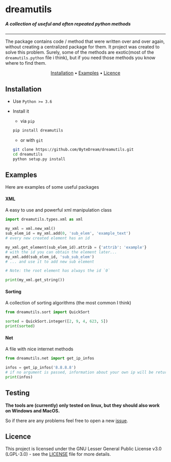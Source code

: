 # dreamutils

<p align="center"><h5>A collection of useful and often repeated python methods</h5></p>

---

The package contains code / method that were written over and over again,
without creating a centralized package for them. It project was created to solve this problem.
Surely, some of the methods are exotic(most of the `dreamutils.python` file i think),
but if you need those methods you know where to find them.


<p align="center">
    <a href="#Installation">Installation</a>
    •
    <a href="#Examples">Examples</a>
    •
    <a href="#Licence">Licence</a>
</p>


## Installation
- Use `Python >= 3.6`

- Install it
    - via `pip`
    ```bash
    pip install dreamutils
    ```
    - or with `git`
    ```bash
    git clone https://github.com/ByteDream/dreamutils.git
    cd dreamutils
    python setup.py install
    ```

## Examples

Here are examples of some useful packages

#### XML

A easy to use and powerful xml manipulation class
```python
import dreamutils.types.xml as xml

my_xml = xml.new_xml()
sub_elem_id = my_xml.add(0, 'sub_elem', 'example_text')
# every new created element has an id

my_xml.get_element(sub_elem_id).attrib = {'attrib': 'example'}
# with the id you can obtain the element later...
my_xml.add(sub_elem_id, 'sub_sub_elem')
# ... and use it to add new sub element

# Note: the root element has always the id `0`

print(my_xml.get_string())
```

#### Sorting

A collection of sorting algorithms (the most common I think)

```python
from dreamutils.sort import QuickSort

sorted = QuickSort.integer([2, 9, 4, 623, 5])
print(sorted)
```

#### Net

A file with nice internet methods

```python
from dreamutils.net import get_ip_infos

infos = get_ip_infos('8.8.8.8')
# if no argument is passed, information about your own ip will be returned
print(infos)
```

## Testing

**The tools are (currently) only tested on linux, but they should also work on Windows and MacOS.**

So if there are any problems feel free to open a new [issue](https://github.com/ByteDream/dreamutils/issues/new).


## Licence 

This project is licensed under the GNU Lesser General Public License v3.0 (LGPL-3.0) - see the [LICENSE](LICENCE) file for more details.